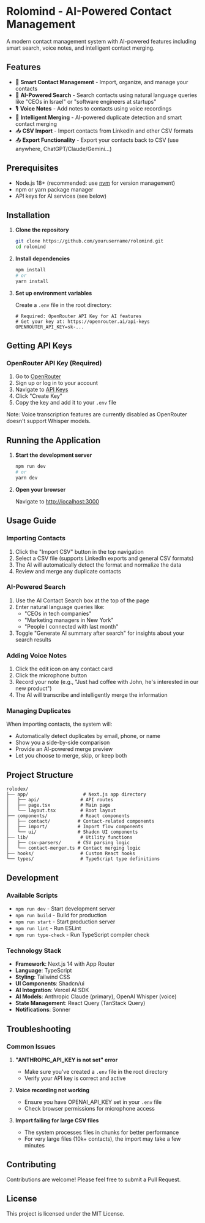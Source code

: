 # Rolomind - AI-Powered Contact Management

A modern contact management system with AI-powered features including smart search, voice notes, and intelligent contact merging.

## Features

- 📇 **Smart Contact Management** - Import, organize, and manage your contacts
- 🤖 **AI-Powered Search** - Search contacts using natural language queries like "CEOs in Israel" or "software engineers at startups"
- 🎙️ **Voice Notes** - Add notes to contacts using voice recordings
- 🔄 **Intelligent Merging** - AI-powered duplicate detection and smart contact merging
- 📥 **CSV Import** - Import contacts from LinkedIn and other CSV formats
- 📤 **Export Functionality** - Export your contacts back to CSV (use anywhere, ChatGPT/Claude/Gemini...)

## Prerequisites

- Node.js 18+ (recommended: use [nvm](https://github.com/nvm-sh/nvm) for version management)
- npm or yarn package manager
- API keys for AI services (see below)

## Installation

1. **Clone the repository**
   ```bash
   git clone https://github.com/yourusername/rolomind.git
   cd rolomind
   ```

2. **Install dependencies**
   ```bash
   npm install
   # or
   yarn install
   ```

3. **Set up environment variables**
   
   Create a `.env` file in the root directory:
   ```env
   # Required: OpenRouter API Key for AI features
   # Get your key at: https://openrouter.ai/api-keys
   OPENROUTER_API_KEY=sk-...
   ```

## Getting API Keys

### OpenRouter API Key (Required)
1. Go to [OpenRouter](https://openrouter.ai/)
2. Sign up or log in to your account
3. Navigate to [API Keys](https://openrouter.ai/api-keys)
4. Click "Create Key"
5. Copy the key and add it to your `.env` file

Note: Voice transcription features are currently disabled as OpenRouter doesn't support Whisper models.

## Running the Application

1. **Start the development server**
   ```bash
   npm run dev
   # or
   yarn dev
   ```

2. **Open your browser**
   
   Navigate to [http://localhost:3000](http://localhost:3000)

## Usage Guide

### Importing Contacts

1. Click the "Import CSV" button in the top navigation
2. Select a CSV file (supports LinkedIn exports and general CSV formats)
3. The AI will automatically detect the format and normalize the data
4. Review and merge any duplicate contacts

### AI-Powered Search

1. Use the AI Contact Search box at the top of the page
2. Enter natural language queries like:
   - "CEOs in tech companies"
   - "Marketing managers in New York"
   - "People I connected with last month"
3. Toggle "Generate AI summary after search" for insights about your search results

### Adding Voice Notes

1. Click the edit icon on any contact card
2. Click the microphone button
3. Record your note (e.g., "Just had coffee with John, he's interested in our new product")
4. The AI will transcribe and intelligently merge the information

### Managing Duplicates

When importing contacts, the system will:
- Automatically detect duplicates by email, phone, or name
- Show you a side-by-side comparison
- Provide an AI-powered merge preview
- Let you choose to merge, skip, or keep both

## Project Structure

```
rolodex/
├── app/                    # Next.js app directory
│   ├── api/               # API routes
│   ├── page.tsx           # Main page
│   └── layout.tsx         # Root layout
├── components/            # React components
│   ├── contact/          # Contact-related components
│   ├── import/           # Import flow components
│   └── ui/               # Shadcn UI components
├── lib/                   # Utility functions
│   ├── csv-parsers/      # CSV parsing logic
│   └── contact-merger.ts # Contact merging logic
├── hooks/                 # Custom React hooks
└── types/                 # TypeScript type definitions
```

## Development

### Available Scripts

- `npm run dev` - Start development server
- `npm run build` - Build for production
- `npm run start` - Start production server
- `npm run lint` - Run ESLint
- `npm run type-check` - Run TypeScript compiler check

### Technology Stack

- **Framework**: Next.js 14 with App Router
- **Language**: TypeScript
- **Styling**: Tailwind CSS
- **UI Components**: Shadcn/ui
- **AI Integration**: Vercel AI SDK
- **AI Models**: Anthropic Claude (primary), OpenAI Whisper (voice)
- **State Management**: React Query (TanStack Query)
- **Notifications**: Sonner

## Troubleshooting

### Common Issues

1. **"ANTHROPIC_API_KEY is not set" error**
   - Make sure you've created a `.env` file in the root directory
   - Verify your API key is correct and active

2. **Voice recording not working**
   - Ensure you have OPENAI_API_KEY set in your `.env` file
   - Check browser permissions for microphone access

3. **Import failing for large CSV files**
   - The system processes files in chunks for better performance
   - For very large files (10k+ contacts), the import may take a few minutes

## Contributing

Contributions are welcome! Please feel free to submit a Pull Request.

## License

This project is licensed under the MIT License.